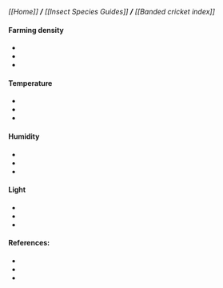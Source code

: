 _[[Home]] **/** [[Insect Species Guides]] **/** [[Banded cricket index]]_


#### **Farming density**

-
-
-

#### **Temperature**

-
-
-

#### **Humidity**

-
-
-


#### **Light**

-
-
-


#### **References:**

-
-
-
